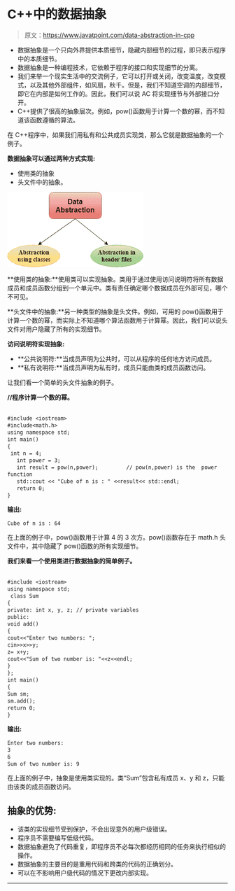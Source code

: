 # C++中的数据抽象

> 原文：<https://www.javatpoint.com/data-abstraction-in-cpp>

*   数据抽象是一个只向外界提供本质细节，隐藏内部细节的过程，即只表示程序中的本质细节。
*   数据抽象是一种编程技术，它依赖于程序的接口和实现细节的分离。
*   我们来举一个现实生活中的交流例子，它可以打开或关闭，改变温度，改变模式，以及其他外部组件，如风扇，秋千。但是，我们不知道空调的内部细节，即它在内部是如何工作的。因此，我们可以说 AC 将实现细节与外部接口分开。
*   C++提供了很高的抽象层次。例如，pow()函数用于计算一个数的幂，而不知道该函数遵循的算法。

在 C++程序中，如果我们用私有和公共成员实现类，那么它就是数据抽象的一个例子。

**数据抽象可以通过两种方式实现:**

*   使用类的抽象
*   头文件中的抽象。

![Data Abstraction in C++](img/b30a1142e811e3684300533b513f76bb.png)

**使用类的抽象:**使用类可以实现抽象。类用于通过使用访问说明符将所有数据成员和成员函数分组到一个单元中。类有责任确定哪个数据成员在外部可见，哪个不可见。

**头文件中的抽象:**另一种类型的抽象是头文件。例如，可用的 pow()函数用于计算一个数的幂，而实际上不知道哪个算法函数用于计算幂。因此，我们可以说头文件对用户隐藏了所有的实现细节。

**访问说明符实现抽象:**

*   **公共说明符:**当成员声明为公共时，可以从程序的任何地方访问成员。
*   **私有说明符:**当成员声明为私有时，成员只能由类的成员函数访问。

让我们看一个简单的头文件抽象的例子。

**//程序计算一个数的幂。**

```

#include <iostream>
#include<math.h>
using namespace std;
int main()
{  
 int n = 4;
   int power = 3;
   int result = pow(n,power);         // pow(n,power) is the  power function
   std::cout << "Cube of n is : " <<result<< std::endl;
   return 0;
}

```

**输出:**

```
Cube of n is : 64

```

在上面的例子中，pow()函数用于计算 4 的 3 次方。pow()函数存在于 math.h 头文件中，其中隐藏了 pow()函数的所有实现细节。

**我们来看一个使用类进行数据抽象的简单例子。**

```

#include <iostream>  
using namespace std;  
 class Sum  
{  
private: int x, y, z; // private variables
public:  
void add()  
{  
cout<<"Enter two numbers: ";  
cin>>x>>y;  
z= x+y;  
cout<<"Sum of two number is: "<<z<<endl;  
}  
};  
int main()  
{  
Sum sm;  
sm.add();  
return 0;  
}  

```

**输出:**

```
Enter two numbers:
3
6
Sum of two number is: 9

```

在上面的例子中，抽象是使用类实现的。类“Sum”包含私有成员 x、y 和 z，只能由该类的成员函数访问。

## 抽象的优势:

*   该类的实现细节受到保护，不会出现意外的用户级错误。
*   程序员不需要编写低级代码。
*   数据抽象避免了代码重复，即程序员不必每次都经历相同的任务来执行相似的操作。
*   数据抽象的主要目的是重用代码和跨类的代码的正确划分。
*   可以在不影响用户级代码的情况下更改内部实现。

* * *